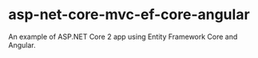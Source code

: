 # asp-net-core-mvc-ef-core-angular
An example of ASP.NET Core 2 app using Entity Framework Core and Angular.

